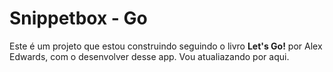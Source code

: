 # Snippetbox - Go

Este é um projeto que estou construindo seguindo o livro **Let's Go!** por Alex Edwards, com o desenvolver desse app. Vou atualiazando por aqui.
